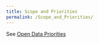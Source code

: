 ```yaml
---
title: Scope and Priorities
permalink: /Scope_and_Priorities/
---
```


See [Open Data Priorities](/Open_Data_Priorities "wikilink")

